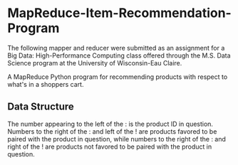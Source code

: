 # MapReduce-Item-Recommendation-Program
The following mapper and reducer were submitted as an assignment for a Big Data: High-Performance Computing class offered through the M.S. Data Science program at the University of Wisconsin-Eau Claire.

A MapReduce Python program for recommending products with respect to what's in a shoppers cart.

## Data Structure
The number appearing to the left of the : is the product ID in question.  Numbers to the right of the : and left of the ! are products favored to be paired with the product in question, while numbers to the right of the : and right of the ! are products not favored to be paired with the product in question.
